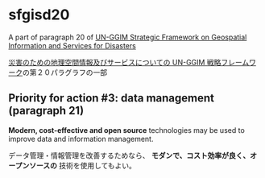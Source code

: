 # sfgisd20
A part of paragraph 20 of [UN-GGIM Strategic Framework on Geospatial Information and Services for Disasters](http://ggim.un.org/documents/UN-GGIM_Strategic_Framework_Disasters_final.pdf)

[災害のための地理空間情報及びサービスについての UN-GGIM 戦略フレームワーク](http://ggim.un.org/documents/UN-GGIM_Strategic_Framework_Disasters_final.pdf)の第２０パラグラフの一部

## Priority for action #3: data management (paragraph 21)
__Modern, cost-effective and open source__ technologies may be used to improve data and information management.

データ管理・情報管理を改善するためなら、 __モダンで、コスト効率が良く、オープンソースの__ 技術を使用してもよい。
